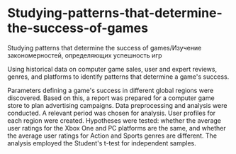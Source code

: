 # Studying-patterns-that-determine-the-success-of-games
 Studying patterns that determine the success of games/Изучение закономерностей, определяющих успешность игр



Using historical data on computer game sales, user and expert reviews, genres, and platforms to identify patterns that determine a game's success.

Parameters defining a game's success in different global regions were discovered. Based on this, 
a report was prepared for a computer game store to plan advertising campaigns. 
Data preprocessing and analysis were conducted. A relevant period was chosen for analysis. User profiles for each region were created.
Hypotheses were tested: whether the average user ratings for the Xbox One and PC platforms are the same, 
and whether the average user ratings for Action and Sports genres are different.
The analysis employed the Student's t-test for independent samples.
